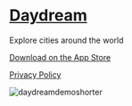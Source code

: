 # [Daydream](https://itunes.apple.com/app/daydream-explore-cities/id1366747814?mt=8&ign-mpt=uo%3D4)
Explore cities around the world

[Download on the App Store](https://itunes.apple.com/app/daydream-explore-cities/id1366747814?mt=8&ign-mpt=uo%3D4)

[Privacy Policy](https://rckim77.github.io/Daydream-Site/)

![daydreamdemoshorter](https://user-images.githubusercontent.com/2919157/38461134-5a3adf30-3a7d-11e8-8436-171565dcfc9e.gif)
